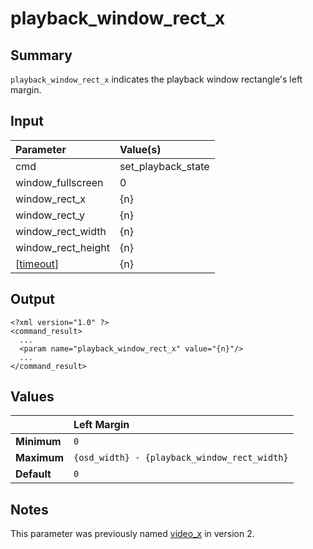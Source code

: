 # playback\_window\_rect\_x #
## Summary ##

`playback_window_rect_x` indicates the playback window rectangle's left margin.

## Input ##

| **Parameter**        | **Value(s)**         |
|:---------------------|:---------------------|
| cmd                  | set\_playback\_state |
| window\_fullscreen   | 0                    |
| window\_rect\_x      | {n}                  |
| window\_rect\_y      | {n}                  |
| window\_rect\_width  | {n}                  |
| window\_rect\_height | {n}                  |
| [[timeout](timeout.md)]        | {n}                  |

## Output ##

```
<?xml version="1.0" ?>
<command_result>
  ...
  <param name="playback_window_rect_x" value="{n}"/>
  ...
</command_result>
```

## Values ##

|           | **Left Margin**                                |
|:----------|:-----------------------------------------------|
| **Minimum** | `0`                                            |
| **Maximum** | `{osd_width} - {playback_window_rect_width}`   |
| **Default** | `0`                                            |

## Notes ##

This parameter was previously named [video\_x](VideoX.md) in version 2.